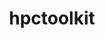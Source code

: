---
title: "hpctoolkit"
layout: cache
categories: [package, v0.18.1]
meta: {"versions": ["2022.05.15"], "compilers": ["gcc@=7.5.0"], "oss": ["ubuntu18.04"], "platforms": ["linux"], "targets": ["x86_64"], "stacks": ["e4s", "root"], "num_specs": 1, "num_specs_by_stack": {"root": 1, "e4s": 1}}
spec_details: [{"hash": "5h3eoqpkwl36ogedjop7sdajlpr6syyw", "compiler": "gcc@=7.5.0", "versions": ["2022.05.15"], "os": "ubuntu18.04", "platform": "linux", "target": "x86_64", "variants": ["~all-static", "~cray", "~cuda", "~debug", "~level_zero", "+mpi", "+papi", "~rocm", "+viewer"], "stacks": ["root", "e4s"], "size": "-", "tarball": "https://binaries.spack.io/releases/v0.18.1/build_cache/linux-ubuntu18.04-x86_64/gcc-7.5.0/hpctoolkit-2022.05.15/linux-ubuntu18.04-x86_64-gcc-7.5.0-hpctoolkit-2022.05.15-5h3eoqpkwl36ogedjop7sdajlpr6syyw.spack"}]
---